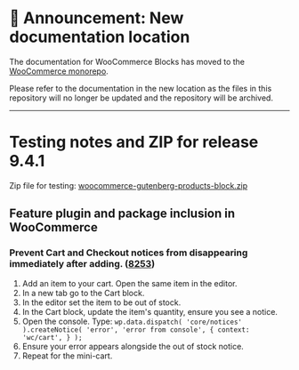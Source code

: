 # 📣 Announcement: New documentation location

The documentation for WooCommerce Blocks has moved to the [WooCommerce monorepo](https://github.com/woocommerce/woocommerce/tree/trunk/plugins/woocommerce-blocks/docs/).

Please refer to the documentation in the new location as the files in this repository will no longer be updated and the repository will be archived.

---

# Testing notes and ZIP for release 9.4.1

Zip file for testing: [woocommerce-gutenberg-products-block.zip](https://github.com/woocommerce/woocommerce-blocks/files/10478793/woocommerce-gutenberg-products-block.zip)

## Feature plugin and package inclusion in WooCommerce

### Prevent Cart and Checkout notices from disappearing immediately after adding. ([8253](https://github.com/woocommerce/woocommerce-blocks/pull/8253))

1. Add an item to your cart. Open the same item in the editor.
2. In a new tab go to the Cart block.
3. In the editor set the item to be out of stock.
4. In the Cart block, update the item's quantity, ensure you see a notice.
5. Open the console. Type: `wp.data.dispatch( 'core/notices' ).createNotice( 'error', 'error from console', { context: 'wc/cart', } );`
6. Ensure your error appears alongside the out of stock notice.
7. Repeat for the mini-cart.
